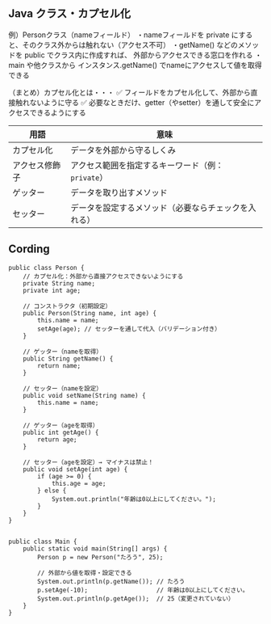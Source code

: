## Java クラス・カプセル化
例）Personクラス（nameフィールド）
・nameフィールドを private にすると、そのクラス外からは触れない（アクセス不可）
・getName() などのメソッドを public でクラス内に作成すれば、
  外部からアクセスできる窓口を作れる
・main や他クラスから インスタンス.getName() でnameにアクセスして値を取得できる

（まとめ）カプセル化とは・・・
  ✅ フィールドをカプセル化して、外部から直接触れないように守る
  ✅ 必要なときだけ、getter（やsetter）を通して安全にアクセスできるようにする

|   用語        | 意味                                        |
| ------------ | ------------------------------------------- |
| カプセル化    | データを外部から守るしくみ                       |
| アクセス修飾子 | アクセス範囲を指定するキーワード（例：`private`）  |
| ゲッター      | データを取り出すメソッド                        |
| セッター      | データを設定するメソッド（必要ならチェックを入れる） |


## Cording
```
public class Person {
    // カプセル化：外部から直接アクセスできないようにする
    private String name;
    private int age;

    // コンストラクタ（初期設定）
    public Person(String name, int age) {
        this.name = name;
        setAge(age); // セッターを通して代入（バリデーション付き）
    }

    // ゲッター（nameを取得）
    public String getName() {
        return name;
    }

    // セッター（nameを設定）
    public void setName(String name) {
        this.name = name;
    }

    // ゲッター（ageを取得）
    public int getAge() {
        return age;
    }

    // セッター（ageを設定）→ マイナスは禁止！
    public void setAge(int age) {
        if (age >= 0) {
            this.age = age;
        } else {
            System.out.println("年齢は0以上にしてください。");
        }
    }
}


public class Main {
    public static void main(String[] args) {
        Person p = new Person("たろう", 25);

        // 外部から値を取得・設定できる
        System.out.println(p.getName()); // たろう
        p.setAge(-10);                   // 年齢は0以上にしてください。
        System.out.println(p.getAge());  // 25（変更されていない）
    }
}
